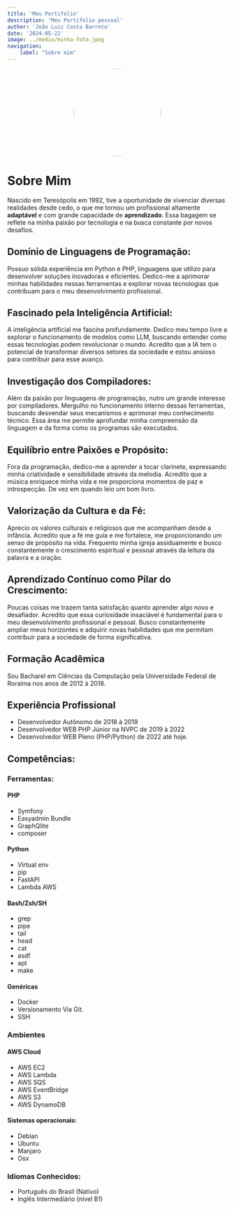 ```yaml
---
title: 'Meu Portifolio'
description: 'Meu Portifolio pessoal'
author: 'João Luiz Costa Barreto'
date: '2024-05-22'
image: ../media/minha-foto.jpeg
navigation:
    label: "Sobre mim"
---
```

<center>
<img src="../media/minha-foto.jpeg" width="200" heigth="200" style="border-radius: 50%;"></img>
</center>

# Sobre Mim

Nascido em Teresópolis em 1992, tive a oportunidade de vivenciar diversas realidades desde cedo, o que me tornou um profissional altamente **adaptável** e com grande capacidade de **aprendizado**. Essa bagagem se reflete na minha paixão por tecnologia e na busca constante por novos desafios.

## Domínio de Linguagens de Programação:
Possuo sólida experiência em Python e PHP, linguagens que utilizo para desenvolver soluções inovadoras e eficientes. Dedico-me a aprimorar minhas habilidades nessas ferramentas e explorar novas tecnologias que contribuam para o meu desenvolvimento profissional.

## Fascinado pela Inteligência Artificial:

A inteligência artificial me fascina profundamente. Dedico meu tempo livre a explorar o funcionamento de modelos como LLM, buscando entender como essas tecnologias podem revolucionar o mundo. Acredito que a IA tem o potencial de transformar diversos setores da sociedade e estou ansioso para contribuir para esse avanço.

## Investigação dos Compiladores:

Além da paixão por linguagens de programação, nutro um grande interesse por compiladores. Mergulho no funcionamento interno dessas ferramentas, buscando desvendar seus mecanismos e aprimorar meu conhecimento técnico. Essa área me permite aprofundar minha compreensão da linguagem e da forma como os programas são executados.

## Equilíbrio entre Paixões e Propósito:

Fora da programação, dedico-me a aprender a tocar clarinete, expressando minha criatividade e sensibilidade através da melodia. Acredito que a música enriquece minha vida e me proporciona momentos de paz e introspecção. De vez em quando leio um bom livro.

## Valorização da Cultura e da Fé:

Aprecio os valores culturais e religiosos que me acompanham desde a infância. Acredito que a fé me guia e me fortalece, me proporcionando um senso de propósito na vida. Frequento minha igreja assiduamente e busco constantemente o crescimento espiritual e pessoal através da leitura da palavra e a oração.

## Aprendizado Contínuo como Pilar do Crescimento:

Poucas coisas me trazem tanta satisfação quanto aprender algo novo e desafiador. Acredito que essa curiosidade insaciável é fundamental para o meu desenvolvimento profissional e pessoal. Busco constantemente ampliar meus horizontes e adquirir novas habilidades que me permitam contribuir para a sociedade de forma significativa.

## Formação Acadêmica
Sou Bacharel em Ciências da Computação pela Universidade Federal de Roraima nos anos de 2012 à 2018.
## Experiência Profissional
- Desenvolvedor Autônomo de 2018 à 2019
- Desenvolvedor WEB PHP Júnior na NVPC de 2019 à 2022
- Desenvolvedor WEB Pleno (PHP/Python) de 2022 até hoje.
## Competências:
### Ferramentas:
#### PHP
- Symfony
- Easyadmin Bundle
- GraphQlite 
- composer
#### Python
- Virtual env
- pip
- FastAPI
- Lambda AWS
#### Bash/Zsh/SH
- grep
- pipe
- tail
- head
- cat
- asdf
- apt
- make
#### Genéricas
- Docker
- Versionamento Via Git.
- SSH
### Ambientes
#### AWS Cloud
- AWS EC2
- AWS Lambda
- AWS SQS
- AWS EventBridge
- AWS S3
- AWS DynamoDB
#### Sistemas operacionais:
- Debian
- Ubuntu
- Manjaro
- Osx
### Idiomas Conhecidos:
- Português do Brasil (Nativo)
- Inglês Intermediário (nível B1)
